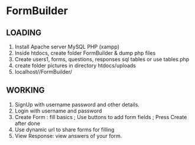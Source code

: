 # FormBuilder  
## LOADING  
1. Install Apache server MySQL PHP (xampp) 
2. Inside htdocs, create folder FormBuilder & dump php files 
3. Create users1, forms, questions, responses sql tables
 or use tables.php  
4. create folder pictures in directory htdocs/uploads  
5. localhost//FormBuilder/

## WORKING
1. SignUp with username password and other details.  
2. Login with username and password  
3. Create Form : fill basics ; Use buttons to add form fields ; Press Create after done  
4. Use dynamic url to share forms for filling  
5. View Response: view answers of your form.
